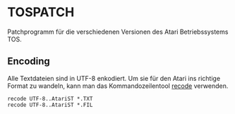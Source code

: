 # TOSPATCH

Patchprogramm für die verschiedenen Versionen des Atari Betriebssystems TOS.

## Encoding

Alle Textdateien sind in UTF-8 enkodiert.
Um sie für den Atari ins richtige Format zu wandeln,
kann man das Kommandozeilentool [recode](https://github.com/pinard/Recode) verwenden.

```
recode UTF-8..AtariST *.TXT
recode UTF-8..AtariST *.FIL
```
